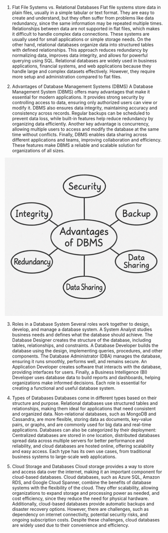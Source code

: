 1. Flat File Systems vs. Relational Databases
Flat file systems store data in plain files, usually in a simple tabular or text format. They are easy to create and understand, but they often suffer from problems like data redundancy, since the same information may be repeated multiple times. Relationships between data are not supported in flat files, which makes it difficult to handle complex data connections. These systems are usually used for small applications or simple storage needs. On the other hand, relational databases organize data into structured tables with defined relationships. This approach reduces redundancy by normalizing data, improves data integrity, and allows for powerful querying using SQL. Relational databases are widely used in business applications, financial systems, and web applications because they handle large and complex datasets effectively. However, they require more setup and administration compared to flat files.

2. Advantages of Database Management Systems (DBMS)
A Database Management System (DBMS) offers many advantages that make it essential for modern applications. It provides strong security by controlling access to data, ensuring only authorized users can view or modify it. DBMS also ensures data integrity, maintaining accuracy and consistency across records. Regular backups can be scheduled to prevent data loss, while built-in features help reduce redundancy by organizing data efficiently. Another key advantage is concurrency, allowing multiple users to access and modify the database at the same time without conflicts. Finally, DBMS enables data sharing across different applications and teams, improving collaboration and efficiency. These features make DBMS a reliable and scalable solution for organizations of all sizes.

![Advantages of DBMS](map.png)

3. Roles in a Database System
Several roles work together to design, develop, and manage a database system. A System Analyst studies business needs and defines what the database should achieve. The Database Designer creates the structure of the database, including tables, relationships, and constraints. A Database Developer builds the database using the design, implementing queries, procedures, and other components. The Database Administrator (DBA) manages the database, ensuring it runs smoothly, performs well, and remains secure. An Application Developer creates software that interacts with the database, providing interfaces for users. Finally, a Business Intelligence (BI) Developer uses database data to build reports and dashboards, helping organizations make informed decisions. Each role is essential for creating a functional and useful database system.

4. Types of Databases
Databases come in different types based on their structure and purpose. Relational databases use structured tables and relationships, making them ideal for applications that need consistent and organized data. Non-relational databases, such as MongoDB and Cassandra, are more flexible, storing data as documents, key-value pairs, or graphs, and are commonly used for big data and real-time applications. Databases can also be categorized by their deployment: Centralized databases are stored in one location, distributed databases spread data across multiple servers for better performance and reliability, and cloud databases are hosted online, offering scalability and easy access. Each type has its own use cases, from traditional business systems to large-scale web applications.

5. Cloud Storage and Databases
Cloud storage provides a way to store and access data over the internet, making it an important component for cloud-based databases. Cloud databases, such as Azure SQL, Amazon RDS, and Google Cloud Spanner, combine the benefits of database systems with the flexibility of the cloud. They offer scalability, allowing organizations to expand storage and processing power as needed, and cost efficiency, since they reduce the need for physical hardware. Additionally, cloud-based databases provide automatic backups and disaster recovery options. However, there are challenges, such as dependency on internet connectivity, potential security risks, and ongoing subscription costs. Despite these challenges, cloud databases are widely used due to their convenience and efficiency.

